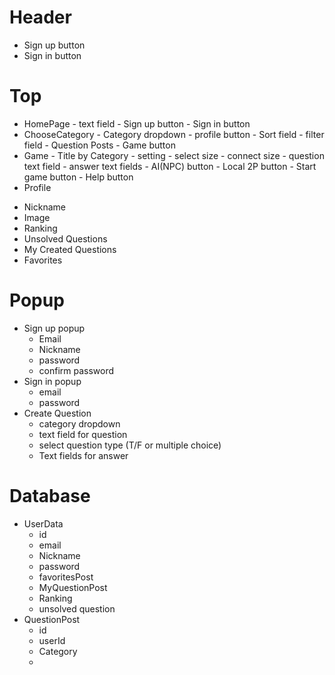 # Header
- Sign up button
- Sign in button
# Top
* HomePage
        - text field
        - Sign up button
        - Sign in button
 * ChooseCategory
        - Category dropdown
        - profile button
        - Sort field
        - filter field
        - Question Posts
        - Game button
 * Game
        - Title by Category
        - setting
            - select size
            - connect size
        - question text field
        - answer text fields
        - AI(NPC) button
        - Local 2P button
        - Start game button
        - Help button
* Profile
- Nickname
- Image
- Ranking
- Unsolved Questions
- My Created Questions
- Favorites
# Popup
- Sign up popup
    - Email
    - Nickname
    - password
    - confirm password
- Sign in popup
    - email
    - password
- Create Question
    - category dropdown
    - text field for question
    - select question type (T/F or multiple choice)
    - Text fields for answer

# Database
- UserData
    - id
    - email
    - Nickname
    - password
    - favoritesPost
    - MyQuestionPost
    - Ranking
    - unsolved question
- QuestionPost
    - id
    - userId
    - Category
    -
